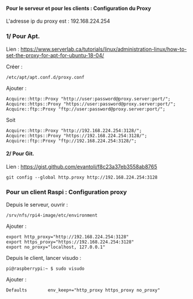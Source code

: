 #### Pour le serveur et pour les clients : Configuration du Proxy


L'adresse ip du proxy est : 192.168.224.254


### 1/ Pour Apt.

Lien :
https://www.serverlab.ca/tutorials/linux/administration-linux/how-to-set-the-proxy-for-apt-for-ubuntu-18-04/


Créer :

```
/etc/apt/apt.conf.d/proxy.conf
```

Ajouter :

```
Acquire::http::Proxy "http://user:password@proxy.server:port/";
Acquire::https::Proxy "https://user:password@proxy.server:port/";
Acquire::ftp::Proxy "ftp://user:password@proxy.server:port/";
```

Soit 

```
Acquire::http::Proxy "http://192.168.224.254:3128/";
Acquire::https::Proxy "https://192.168.224.254:3128/";
Acquire::ftp::Proxy "ftp://192.168.224.254:3128/";
```


#### 2/ Pour Git.
 
Lien :
https://gist.github.com/evantoli/f8c23a37eb3558ab8765


```
git config --global http.proxy http://192.168.224.254:3128
```


### Pour un client Raspi : Configuration proxy

Depuis le serveur, ouvrir :

```
/srv/nfs/rpi4-image/etc/environment
```

Ajouter :

```
export http_proxy="http://192.168.224.254:3128"
export https_proxy="https://192.168.224.254:3128"
export no_proxy="localhost, 127.0.0.1"
```


Depuis le client, lancer visudo :

```
pi@raspberrypi:~ $ sudo visudo
```

Ajouter :

```
Defaults        env_keep+="http_proxy https_proxy no_proxy"
```

